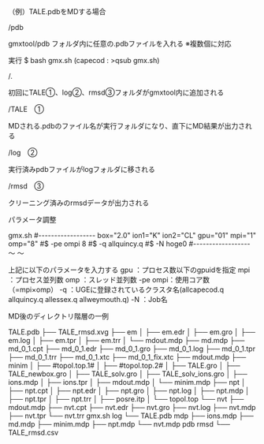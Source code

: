 （例）TALE.pdbをMDする場合

/pdb

gmxtool/pdb フォルダ内に任意の.pdbファイルを入れる ※複数個に対応


実行
$ bash gmx.sh
(capecod : >qsub gmx.sh)


/.

初回にTALE①、log②、rmsd③フォルダがgmxtool内に追加される


/TALE　①

MDされる.pdbのファイル名が実行フォルダになり、直下にMD結果が出力される


/log　②

実行済みpdbファイルがlogフォルダに移される


/rmsd　③

クリーニング済みのrmsdデータが出力される

パラメータ調整

gmx.sh
#------------------
box="2.0"
ion1="K"
ion2="CL"
gpu="01"
mpi="1"
omp="8"
#$ -pe ompi 8
#$ -q allquincy.q
#$ -N hoge0
#------------------
	〜
	〜

上記に以下のパラメータを入力する
gpu	：プロセス数以下のgpuidを指定
mpi	：プロセス並列数
omp	：スレッド並列数
-pe ompi：使用コア数（=mpi×omp）
-q	：UGEに登録されているクラスタ名(allcapecod.q  allquincy.q  allessex.q  allweymouth.q)
-N	：Job名

MD後のディレクトリ階層の一例

TALE.pdb
├── TALE_rmsd.xvg
├── em
│   ├── em.edr
│   ├── em.gro
│   ├── em.log
│   ├── em.tpr
│   ├── em.trr
│   └── mdout.mdp
├── md.mdp
├── md_0_1.cpt
├── md_0_1.edr
├── md_0_1.gro
├── md_0_1.log
├── md_0_1.tpr
├── md_0_1.trr
├── md_0_1.xtc
├── md_0_1_fix.xtc
├── mdout.mdp
├── minim
│   ├── #topol.top.1#
│   ├── #topol.top.2#
│   ├── TALE.gro
│   ├── TALE_newbox.gro
│   ├── TALE_solv.gro
│   ├── TALE_solv_ions.gro
│   ├── ions.mdp
│   ├── ions.tpr
│   ├── mdout.mdp
│   └── minim.mdp
├── npt
│   ├── npt.cpt
│   ├── npt.edr
│   ├── npt.gro
│   ├── npt.log
│   ├── npt.mdp
│   ├── npt.tpr
│   ├── npt.trr
│   ├── posre.itp
│   └── topol.top
└── nvt
    ├── mdout.mdp
    ├── nvt.cpt
    ├── nvt.edr
    ├── nvt.gro
    ├── nvt.log
    ├── nvt.mdp
    ├── nvt.tpr
    └── nvt.trr
gmx.sh
log
└── TALE.pdb
mdp
├── ions.mdp
├── md.mdp
├── minim.mdp
├── npt.mdp
└── nvt.mdp
pdb
rmsd
└── TALE_rmsd.csv

